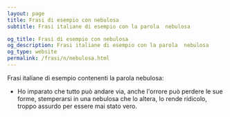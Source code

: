 ```yaml
---
layout: page
title: Frasi di esempio con nebulosa 
subtitle: Frasi italiane di esempio con la parola  nebulosa

og_title: Frasi di esempio con nebulosa 
og_description: Frasi italiane di esempio con la parola  nebulosa
og_type: website
permalink: /frasi/n/nebulosa.html
---
```


Frasi italiane di esempio contenenti la parola nebulosa:


- Ho imparato che tutto può andare via, anche l'orrore può perdere le sue forme, stemperarsi in una nebulosa che lo altera, lo rende ridicolo, troppo assurdo per essere mai stato vero.
